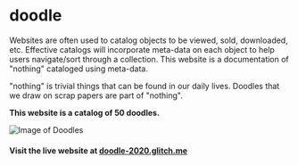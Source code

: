 # doodle

Websites are often used to catalog objects to be viewed, sold, downloaded, etc. Effective catalogs will incorporate meta-data on each object to help users navigate/sort through a collection. This website is a documentation of "nothing" cataloged using meta-data. 

"nothing" is trivial things that can be found in our daily lives. Doodles that we draw on scrap papers are part of "nothing".   

**This website is a catalog of 50 doodles.**

![Image of Doodles](https://ashley-project.s3.ap-northeast-2.amazonaws.com/github/doodles-preview.png)

#### Visit the live website at [doodle-2020.glitch.me](https://doodle-2020.glitch.me/) 
